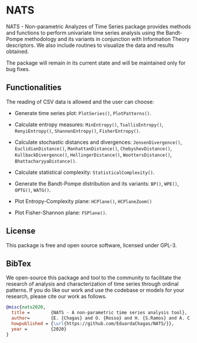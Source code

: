 # NATS

NATS - Non-parametric Analyzes of Time Series package provides methods and functions to perform univariate time series analysis using the Bandt-Pompe methodology and its variants in conjunction with Information Theory descriptors.
We also include routines to visualize the data and results obtained.

The package will remain in its current state and will be maintained only for bug fixes.

## Functionalities

The reading of CSV data is allowed and the user can choose:

* Generate time series plot: `PlotSeries()`, `PlotPatterns()`.

* Calculate entropy measures: `MinEntropy()`, `TsallisEntropy()`, `RenyiEntropy()`, `ShannonEntropy()`, `FisherEntropy()`.

* Calculate stochastic distances and divergences: `JensenDivergence()`, `EuclidianDistance()`, `ManhattanDistance()`, `ChebyshevDistance()`, `KullbackDivergence()`, `HellingerDistance()`, `WoottersDistance()`, `BhattacharyyaDistance()`.

* Calculate statistical complexity: `StatisticalComplexity()`.

* Generate the Bandt-Pompe distribution and its variants: `BP()`, `WPE()`, `OPTG()`, `WATG()`.

* Plot Entropy-Complexity plane: `HCPlane()`, `HCPlaneZoom()`

* Plot Fisher-Shannon plane: `FSPlane()`.

## License

This package is free and open source software, licensed under GPL-3.

## BibTex

We open-source this package and tool to the community to facilitate the research of analysis and characterization of time series through ordinal patterns. If you do like our work and use the codebase or models for your research, please cite our work as follows.

```bibtex
@misc{nats2020,
  title =        {NATS - A non-parametric time series analysis tool},
  author=        {E. {Chagas} and O. {Rosso} and H. {S.Ramos} and A. C. {Frery}},
  howpublished = {\url{https://github.com/EduardaChagas/NATS/}},
  year =         {2020}
}
```

